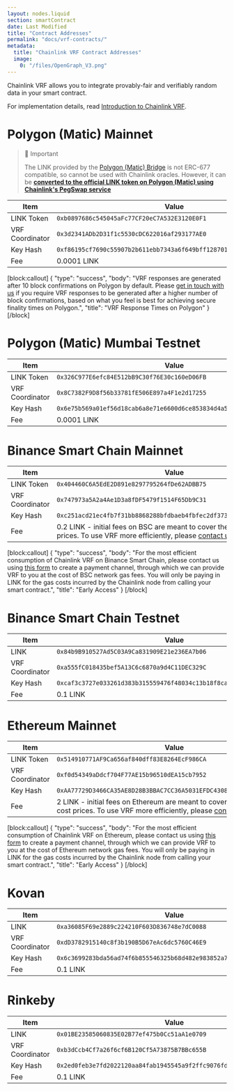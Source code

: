 ```yaml
---
layout: nodes.liquid
section: smartContract
date: Last Modified
title: "Contract Addresses"
permalink: "docs/vrf-contracts/"
metadata: 
  title: "Chainlink VRF Contract Addresses"
  image: 
    0: "/files/OpenGraph_V3.png"
---
```

Chainlink VRF allows you to integrate provably-fair and verifiably random data in your smart contract. 

For implementation details, read [Introduction to Chainlink VRF](../chainlink-vrf/).

# Polygon (Matic) Mainnet

> 📘 Important
>
> The LINK provided by the [Polygon (Matic) Bridge](https://wallet.matic.network/bridge) is not ERC-677 compatible, so cannot be used with Chainlink oracles. However, it can be [**converted to the official LINK token on Polygon (Matic) using Chainlink's PegSwap service**](https://pegswap.chain.link/)

|Item|Value|
|---|---|
|LINK Token|`0xb0897686c545045aFc77CF20eC7A532E3120E0F1`|
|VRF Coordinator|`0x3d2341ADb2D31f1c5530cDC622016af293177AE0`|
|Key Hash|`0xf86195cf7690c55907b2b611ebb7343a6f649bff128701cc542f0569e2c549da`|
|Fee|0.0001 LINK|
[block:callout]
{
  "type": "success",
  "body": "VRF responses are generated after 10 block confirmations on Polygon by default. Please [get in touch with us](https://chainlinkcommunity.typeform.com/to/OYQO67EF?page=docs-VRF) if you require VRF responses to be generated after a higher number of block confirmations, based on what you feel is best for achieving secure finality times on Polygon.",
  "title": "VRF Response Times on Polygon"
}
[/block]
# Polygon (Matic) Mumbai Testnet

|Item|Value|
|---|---|
|LINK Token|`0x326C977E6efc84E512bB9C30f76E30c160eD06FB`|
|VRF Coordinator|`0x8C7382F9D8f56b33781fE506E897a4F1e2d17255`|
|Key Hash|`0x6e75b569a01ef56d18cab6a8e71e6600d6ce853834d4a5748b720d06f878b3a4`|
|Fee|0.0001 LINK|

# Binance Smart Chain Mainnet

|Item|Value|
|---|---|
|LINK Token|`0x404460C6A5EdE2D891e8297795264fDe62ADBB75`|
|VRF Coordinator|`0x747973a5A2a4Ae1D3a8fDF5479f1514F65Db9C31`|
|Key Hash|`0xc251acd21ec4fb7f31bb8868288bfdbaeb4fbfec2df3735ddbd4f7dc8d60103c`|
|Fee|0.2 LINK - initial fees on BSC are meant to cover the highest gas cost prices. To use VRF more efficiently, please [contact us](https://chainlinkcommunity.typeform.com/to/OYQO67EF?page=docs-VRF)|
[block:callout]
{
  "type": "success",
  "body": "For the most efficient consumption of Chainlink VRF on Binance Smart Chain, please contact us using [this form](https://chainlinkcommunity.typeform.com/to/OYQO67EF?page=docs-VRF) to create a payment channel, through which we can provide VRF to you at the cost of BSC network gas fees. You will only be paying in LINK for the gas costs incurred by the Chainlink node from calling your smart contract.",
  "title": "Early Access"
}
[/block]
# Binance Smart Chain Testnet

|Item|Value|
|---|---|
|LINK|`0x84b9B910527Ad5C03A9Ca831909E21e236EA7b06`|
|VRF Coordinator|`0xa555fC018435bef5A13C6c6870a9d4C11DEC329C `|
|Key Hash|`0xcaf3c3727e033261d383b315559476f48034c13b18f8cafed4d871abe5049186 `|
|Fee|0.1 LINK|


# Ethereum Mainnet

|Item|Value|
|---|---|
|LINK Token|`0x514910771AF9Ca656af840dff83E8264EcF986CA`|
|VRF Coordinator|`0xf0d54349aDdcf704F77AE15b96510dEA15cb7952`|
|Key Hash|`0xAA77729D3466CA35AE8D28B3BBAC7CC36A5031EFDC430821C02BC31A238AF445`|
|Fee|2 LINK - initial fees on Ethereum are meant to cover the highest gas cost prices. To use VRF more efficiently, please [contact us](https://chainlinkcommunity.typeform.com/to/OYQO67EF?page=docs-VRF)|
[block:callout]
{
  "type": "success",
  "body": "For the most efficient consumption of Chainlink VRF on Ethereum, please contact us using [this form](https://chainlinkcommunity.typeform.com/to/OYQO67EF?page=docs-VRF) to create a payment channel, through which we can provide VRF to you at the cost of Ethereum network gas fees. You will only be paying in LINK for the gas costs incurred by the Chainlink node from calling your smart contract.",
  "title": "Early Access"
}
[/block]
# Kovan

|Item|Value|
|---|---|
|LINK|`0xa36085F69e2889c224210F603D836748e7dC0088`|
|VRF Coordinator|`0xdD3782915140c8f3b190B5D67eAc6dc5760C46E9 `|
|Key Hash|`0x6c3699283bda56ad74f6b855546325b68d482e983852a7a82979cc4807b641f4 `|
|Fee|0.1 LINK|

# Rinkeby

|Item|Value|
|---|---|
|LINK|`0x01BE23585060835E02B77ef475b0Cc51aA1e0709`|
|VRF Coordinator|`0xb3dCcb4Cf7a26f6cf6B120Cf5A73875B7BBc655B `|
|Key Hash|`0x2ed0feb3e7fd2022120aa84fab1945545a9f2ffc9076fd6156fa96eaff4c1311 `|
|Fee|0.1 LINK|
